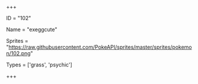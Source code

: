 




+++

ID = "102"

Name = "exeggcute"

Sprites = "https://raw.githubusercontent.com/PokeAPI/sprites/master/sprites/pokemon/102.png"

Types = ['grass', 'psychic']

+++

